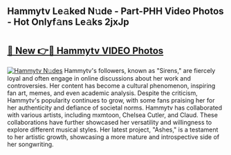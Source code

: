 ## Hammytv Le𝚊ked N𝚞de - Part-PHH Video Photos - Hot Onlyf𝚊ns Le𝚊ks 2jxJp

# <h2><a href="http://ac24753.deff.icu/?id=Hammytv">🔗 New 👉🔴 Hammytv VIDEO Photos</a></h2>

[![Hammytv N𝚞des](https://i.imgur.com/rIISA9y.gif)](http://ac24753.deff.icu/?id=Hammytv)
Hammytv's followers, known as "Sirens," are fiercely loyal and often engage in online discussions about her work and controversies. Her content has become a cultural phenomenon, inspiring fan art, memes, and even academic analysis. Despite the criticism, Hammytv's popularity continues to grow, with some fans praising her for her authenticity and defiance of societal norms. Hammytv has collaborated with various artists, including mxmtoon, Chelsea Cutler, and Claud. These collaborations have further showcased her versatility and willingness to explore different musical styles. Her latest project, "Ashes," is a testament to her artistic growth, showcasing a more mature and introspective side of her songwriting.
